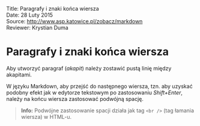 Title: 		Paragrafy i znaki końca wiersza  
Date: 		28 Luty 2015  
Source:     http://www.asp.katowice.pl/zobacz/markdown  
Reviewer:	Krystian Duma  

# Paragrafy i znaki końca wiersza

Aby utworzyć paragraf (*akapit*) należy zostawić pustą linię między akapitami.

W języku Markdown, aby przejść do następnego wiersza, tzn. 
aby uzyskać podobny efekt jak w edytorze tekstowym po zastosowaniu *Shift+Enter*, 
należy na końcu wiersza zastosować podwójną spację. 

> **Info:** Podwójne zastosowanie spacji działa jak tag `<br />` (tag łamania wiersza) w HTML-u.

